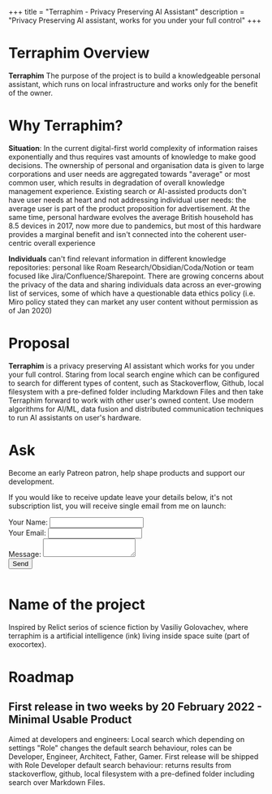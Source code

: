+++
title = "Terraphim - Privacy Preserving AI Assistant"
description = "Privacy Preserving AI assistant, works for you under your full control"
+++

# Terraphim Overview
**Terraphim** The purpose of the project is to build a knowledgeable personal assistant, which runs on local infrastructure and works only for the benefit of the owner.

# Why Terraphim?
**Situation**: In the current digital-first world complexity of information raises exponentially and thus requires vast amounts of knowledge to make good decisions. The ownership of personal and organisation data is given to large corporations and user needs are aggregated towards "average" or most common user, which results in degradation of overall knowledge management experience. Existing search or AI-assisted products don't have user needs at heart and not addressing individual user needs: the average user is part of the product proposition for advertisement. At the same time, personal hardware evolves the average British household has 8.5 devices in 2017, now more due to pandemics, but most of this hardware provides a marginal benefit and isn't connected into the coherent user-centric overall experience

**Individuals** can't find relevant information in different knowledge repositories: personal like Roam Research/Obsidian/Coda/Notion or team focused like Jira/Confluence/Sharepoint. There are  growing concerns about the privacy of the data and sharing individuals data across an ever-growing list of services, some of which have a questionable data ethics policy (i.e. Miro policy stated they can market any user content without permission as of Jan 2020)

# Proposal
**Terraphim** is a privacy preserving AI assistant which works for you under your full control. Staring from local search engine which can be configured to search for different types of content, such as Stackoverflow, Github, local filesystem with a pre-defined folder including Markdown Files and then take Terraphim forward to work with other user's owned content.
Use modern algorithms for AI/ML, data fusion and distributed communication techniques to run AI assistants on user's hardware. 

# Ask
Become an early Patreon patron, help shape products and support our development. 

If you would like to receive update leave your details below, it's not subscription list, you will receive single email from me on launch:
<section class="section">
  <div class="container">
    <div class="columns is-centered">
      <div class="column is-6">
        <form name="terraphimlist" method="POST" data-netlify="true">
      <div class="field">
            <label class="label">Your Name: <input type="text" name="name" /></label>   
      </div>
  <div class="field">
    <label class="label">Your Email: <input type="email" name="email" /></label>
  </div>
  <div class="field">
    <label class="label">Message: <textarea name="message"></textarea></label>
  </div>
  <div class="field">
    <button type="submit">Send</button>
  </div>
</form>
      </div>
    </div>
  </div>
</section>

# Name of the project
Inspired by Relict serios of science fiction by Vasiliy Golovachev, where terraphim is a artificial intelligence (ink) living inside space suite (part of exocortex).

# Roadmap 
## First release in two weeks by 20 February 2022 - Minimal Usable Product
Aimed at developers and engineers: Local search which depending on settings "Role" changes the default search behaviour, roles can be Developer, Engineer, Architect, Father, Gamer. First release will be shipped with Role Developer default search behaviour: returns results from stackoverflow, github, local filesystem with a pre-defined folder including search over Markdown Files.

</div>
